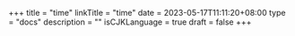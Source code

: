 +++
title = "time"
linkTitle = "time"
date = 2023-05-17T11:11:20+08:00
type = "docs"
description = ""
isCJKLanguage = true
draft = false
+++